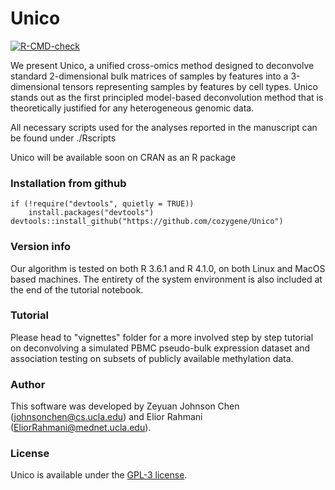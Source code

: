 # Unico
  <!-- badges: start -->
  [![R-CMD-check](https://github.com/cozygene/Unico/actions/workflows/R-CMD-check.yaml/badge.svg)](https://github.com/cozygene/Unico/actions/workflows/R-CMD-check.yaml)
  <!-- badges: end -->

We present Unico, a unified cross-omics method designed to deconvolve standard 2-dimensional bulk matrices of samples by features into a 3-dimensional tensors representing samples by features by cell types. Unico stands out as the first principled model-based deconvolution method that is theoretically justified for any heterogeneous genomic data.

All necessary scripts used for the analyses reported in the manuscript can be found under ./Rscripts

Unico will be available soon on CRAN as an R package

### Installation from github
```
if (!require("devtools", quietly = TRUE))
    install.packages("devtools")
devtools::install_github("https://github.com/cozygene/Unico")
```

### Version info
Our algorithm is tested on both R 3.6.1 and R 4.1.0, on both Linux and MacOS based machines.
The entirety of the system environment is also included at the end of the tutorial notebook.

### Tutorial
Please head to "vignettes" folder for a more involved step by step tutorial on deconvolving a simulated PBMC pseudo-bulk expression dataset and association testing on subsets of publicly available methylation data.

### Author

This software was developed by Zeyuan Johnson Chen (johnsonchen@cs.ucla.edu) and Elior Rahmani (EliorRahmani@mednet.ucla.edu).

### License

Unico is available under the <a href="https://opensource.org/licenses/GPL-3.0" target="_blank">GPL-3 license</a>.

